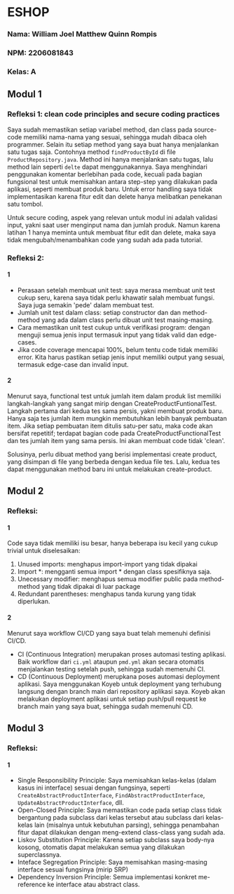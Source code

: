 # ESHOP

### Nama: William Joel Matthew Quinn Rompis
### NPM: 2206081843
### Kelas: A

## Modul 1

### Refleksi 1: clean code principles and secure coding practices

Saya sudah memastikan setiap variabel method, dan class pada source-code memiliki nama-nama yang sesuai, sehingga mudah dibaca oleh programmer. Selain itu setiap method yang saya buat hanya menjalankan satu tugas saja. Contohnya method ```findProductById``` di file ```ProductRepository.java```. Method ini hanya menjalankan satu tugas, lalu method lain seperti ```delte``` dapat menggunakannya. Saya menghindari penggunakan komentar berlebihan pada code, kecuali pada bagian fungsional test untuk memisahkan antara step-step yang dilakukan pada aplikasi, seperti membuat produk baru. Untuk error handling saya tidak implementasikan karena fitur edit dan delete hanya melibatkan penekanan satu tombol.

Untuk secure coding, aspek yang relevan untuk modul ini adalah validasi input, yakni saat user menginput nama dan jumlah produk. Namun karena latihan 1 hanya meminta untuk membuat fitur edit dan delete, maka saya tidak mengubah/menambahkan code yang sudah ada pada tutorial.

### Refleksi 2: 

#### 1

- Perasaan setelah membuat unit test: saya merasa membuat unit test cukup seru, karena saya tidak perlu khawatir salah membuat fungsi. Saya juga semakin 'pede' dalam membuat test.
- Jumlah unit test dalam class: setiap constructor dan dan method-method yang ada dalam class perlu dibuat unit test masing-masing.
- Cara memastikan unit test cukup untuk verifikasi program: dengan menguji semua jenis input termasuk input yang tidak valid dan edge-cases.
- Jika code coverage mencapai 100%, belum tentu code tidak memiliki error. Kita harus pastikan setiap jenis input memiliki output yang sesuai, termasuk edge-case dan invalid input.


#### 2

Menurut saya, functional test untuk jumlah item dalam produk list memiliki langkah-langkah yang sangat mirip dengan CreateProductFuntionalTest. Langkah pertama dari kedua tes sama persis, yakni membuat produk baru. Hanya saja tes jumlah item mungkin membutuhkan lebih banyak pembuatan item. Jika setiap pembuatan item ditulis satu-per satu, maka code akan bersifat repetitif; terdapat bagian code pada CreateProductFunctionalTest dan tes jumlah item yang sama persis. Ini akan membuat code tidak 'clean'. 

Solusinya, perlu dibuat method yang berisi implementasi create product, yang disimpan di file yang berbeda dengan kedua file tes. Lalu, kedua tes dapat menggunakan method baru ini untuk melakukan create-product. 


## Modul 2

### Refleksi:

#### 1
Code saya tidak memiliki isu besar, hanya beberapa isu kecil yang cukup trivial untuk diselesaikan:
1) Unused imports: menghapus import-import yang tidak dipakai
2) Import *: mengganti semua import * dengan class spesifiknya saja.
3) Unecessary modifier: menghapus semua modifier public pada method-method yang tidak dipakai di luar package
4) Redundant parentheses: menghapus tanda kurung yang tidak diperlukan.

#### 2
Menurut saya workflow CI/CD yang saya buat telah memenuhi definisi CI/CD.
- CI (Continuous Integration) merupakan proses automasi testing aplikasi. Baik workflow dari ```ci.yml``` ataupun ```pmd.yml``` akan secara otomatis menjalankan testing setelah push, sehingga sudah memenuhi CI.
- CD (Continuous Deployment) merupkana poses automasi deployment aplikasi. Saya menggunakan Koyeb untuk deployment yang terhubung langsung dengan branch main dari repository aplikasi saya. Koyeb akan melakukan deployment aplikasi untuk setiap push/pull request ke branch main yang saya buat, sehingga sudah memenuhi CD.




## Modul 3

### Refleksi:

#### 1
- Single Responsibility Principle: Saya memisahkan kelas-kelas (dalam kasus ini interface) sesuai dengan fungsinya, seperti ```CreateAbstractProductInterface```, ```FindAbstractProductInterface```, ```UpdateAbstractProductInterface```, dll.
- Open-Closed Principle: Saya memastikan code pada setiap class tidak bergantung pada subclass dari kelas tersebut atau subclass dari kelas-kelas lain (misalnya untuk kebutuhan parsing), sehingga penambahan fitur dapat dilakukan dengan meng-extend class-class yang sudah ada.
- Liskov Substitution Principle: Karena setiap subclass saya body-nya kosong, otomatis dapat melakukan semua yang dilakukan superclassnya.
- Inteface Segregation Principle: Saya memisahkan masing-masing interface sesuai fungsinya (mirip SRP)
- Dependency Inversion Principle: Semua implementasi konkret me-reference ke interface atau abstract class.
